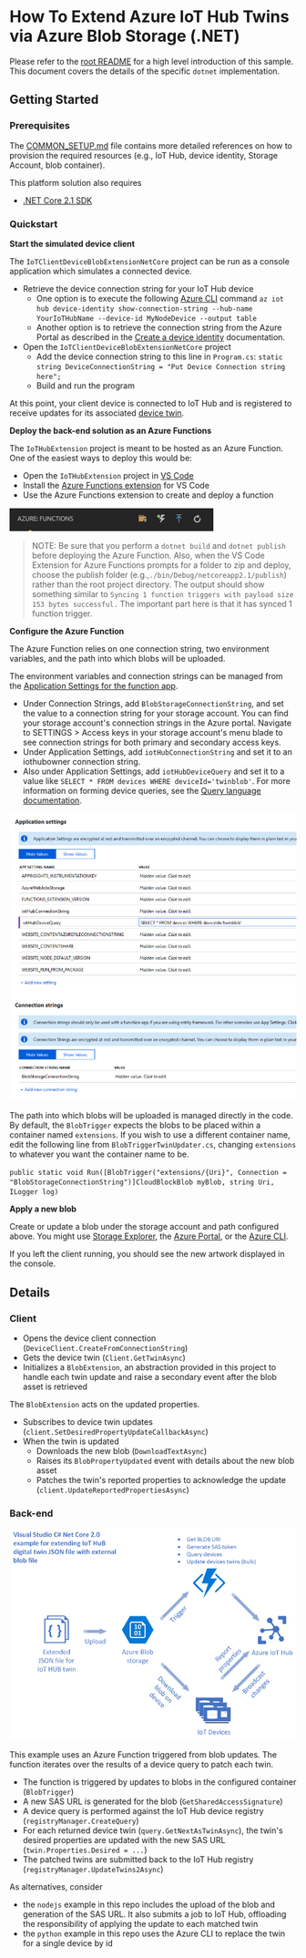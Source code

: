# How To Extend Azure IoT Hub Twins via Azure Blob Storage (.NET)

Please refer to the [root README](../README.md) for a high level introduction of this sample. This document covers the details of the specific `dotnet` implementation.  

## Getting Started

### Prerequisites

The [COMMON_SETUP.md](../COMMON_SETUP.md) file contains more detailed references on how to provision the required resources (e.g., IoT Hub, device identity, Storage Account, blob container).

This platform solution also requires
- [.NET Core 2.1 SDK](https://www.microsoft.com/net/download)

### Quickstart

**Start the simulated device client**

The `IoTClientDeviceBlobExtensionNetCore` project can be run as a console application which simulates a connected device.

- Retrieve the device connection string for your IoT Hub device
  - One option is to execute the following [Azure CLI](https://docs.microsoft.com/en-us/cli/azure/install-azure-cli?view=azure-cli-latest) command `az iot hub device-identity show-connection-string --hub-name YourIoTHubName --device-id MyNodeDevice --output table`
  - Another option is to retrieve the connection string from the Azure Portal as described in the [Create a device identity](https://docs.microsoft.com/en-us/azure/iot-hub/iot-hub-csharp-csharp-device-management-get-started#create-a-device-identity) documentation.
- Open the `IoTClientDeviceBlobExtensionNetCore` project
  - Add the device connection string to this line in `Program.cs`: `static string DeviceConnectionString = "Put Device Connection string here";`
  - Build and run the program

At this point, your client device is connected to IoT Hub and is registered to receive updates for its associated [device twin](https://docs.microsoft.com/en-us/azure/iot-hub/iot-hub-devguide-device-twins).

**Deploy the back-end solution as an Azure Functions**

The `IoTHubExtension` project is meant to be hosted as an Azure Function. One of the easiest ways to deploy this would be:

- Open the `IoTHubExtension` project in [VS Code](https://code.visualstudio.com/download)
- Install the [Azure Functions extension](https://marketplace.visualstudio.com/items?itemName=ms-azuretools.vscode-azurefunctions) for VS Code
- Use the Azure Functions extension to create and deploy a function 

![Azure Functions extension toolbar](../images/AzureFunctionsExtensionToolbar.png)

> NOTE: Be sure that you perform a `dotnet build` and `dotnet publish` before deploying the Azure Function. Also, when the VS Code Extension for Azure Functions prompts for a folder to zip and deploy, choose the publish folder (e.g.,`./bin/Debug/netcoreapp2.1/publish`) rather than the root project directory. The output should show something similar to `Syncing 1 function triggers with payload size 153 bytes successful.` The important part here is that it has synced 1 function trigger.

**Configure the Azure Function**

The Azure Function relies on one connection string, two environment variables, and the path into which blobs will be uploaded.

The environment variables and connection strings can be managed from the [Application Settings for the function app](https://docs.microsoft.com/en-us/azure/azure-functions/functions-how-to-use-azure-function-app-settings). 

- Under Connection Strings, add `BlobStorageConnectionString`, and set the value to a connection string for your storage account. You can find your storage account's connection strings in the Azure portal. Navigate to SETTINGS > Access keys in your storage account's menu blade to see connection strings for both primary and secondary access keys.
- Under Application Settings, add `iotHubConnectionString` and set it to an iothubowner connection string.
- Also under Application Settings, add `iotHubDeviceQuery` and set it to a value like `SELECT * FROM devices WHERE deviceId='twinblob'`. For more information on forming device queries, see the [Query language documentation](https://docs.microsoft.com/en-us/azure/iot-hub/iot-hub-devguide-query-language).

![Function App Settings](../images/FunctionAppSettings.png)

The path into which blobs will be uploaded is managed directly in the code. By default, the `BlobTrigger` expects the blobs to be placed within a container named `extensions`. If you wish to use a different container name, edit the following line from `BlobTriggerTwinUpdater.cs`, changing `extensions` to whatever you want the container name to be.

`public static void Run([BlobTrigger("extensions/{Uri}", Connection = "BlobStorageConnectionString")]CloudBlockBlob myBlob, string Uri, ILogger log)`

**Apply a new blob**

Create or update a blob under the storage account and path configured above. You might use [Storage Explorer](https://azure.microsoft.com/en-us/features/storage-explorer/), the [Azure Portal](https://docs.microsoft.com/en-us/azure/storage/blobs/storage-quickstart-blobs-portal), or the [Azure CLI](https://docs.microsoft.com/en-us/azure/storage/blobs/storage-quickstart-blobs-cli).

If you left the client running, you should see the new artwork displayed in the console.

## Details

### Client 

- Opens the device client connection (`DeviceClient.CreateFromConnectionString`)
- Gets the device twin (`Client.GetTwinAsync`)
- Initializes a `BlobExtension`, an abstraction provided in this project to handle each twin update and raise a secondary event after the blob asset is retrieved

The `BlobExtension` acts on the updated properties.

- Subscribes to device twin updates (`client.SetDesiredPropertyUpdateCallbackAsync`)
- When the twin is updated
  - Downloads the new blob (`DownloadTextAsync`)
  - Raises its `BlobPropertyUpdated` event with details about the new blob asset
  - Patches the twin's reported properties to acknowledge the update (`client.UpdateReportedPropertiesAsync`)

### Back-end

![Sample diagram](IotHubExtendingTwin.png)

This example uses an Azure Function triggered from blob updates. The function iterates over the results of a device query to patch each twin. 

- The function is triggered by updates to blobs in the configured container (`BlobTrigger`)
- A new SAS URL is generated for the blob (`GetSharedAccessSignature`)
- A device query is performed against the IoT Hub device registry (`registryManager.CreateQuery`)
- For each returned device twin (`query.GetNextAsTwinAsync`), the twin's desired properties are updated with the new SAS URL (`twin.Properties.Desired = ...`)
- The patched twins are submitted back to the IoT Hub registry (`registryManager.UpdateTwins2Async`)

As alternatives, consider
- the `nodejs` example in this repo includes the upload of the blob and generation of the SAS URL. It also submits a job to IoT Hub, offloading the responsibility of applying the update to each matched twin
- the `python` example in this repo uses the Azure CLI to replace the twin for a single device by id
